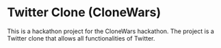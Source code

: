 # Twitter Clone (CloneWars)

This is a hackathon project for the CloneWars hackathon. The project is a Twitter clone that allows all functionalities of Twitter.